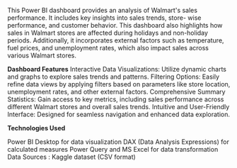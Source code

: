 This Power BI dashboard provides an analysis of Walmart's sales performance. It includes key insights into sales trends, store- wise performance, and customer behavior. This dashboard also highlights how sales in Walmart stores are affected during holidays and non-holiday periods. Additionally, it incorporates external factors such as temperature, fuel prices, and unemployment rates, which also impact sales across various Walmart stores.

**Dashboard Features**
Interactive Data Visualizations: Utilize dynamic charts and graphs to explore sales trends and patterns.
Filtering Options: Easily refine data views by applying filters based on parameters like store location, unemployment rates, and other external factors.
Comprehensive Summary Statistics: Gain access to key metrics, including sales performance across different Walmart stores and overall sales trends.
Intuitive and User-Friendly Interface: Designed for seamless navigation and enhanced data exploration.

**Technologies Used**

Power BI Desktop for data visualization
DAX (Data Analysis Expressions) for calculated measures
Power Query and MS Excel for data transformation
Data Sources : Kaggle dataset (CSV format)
